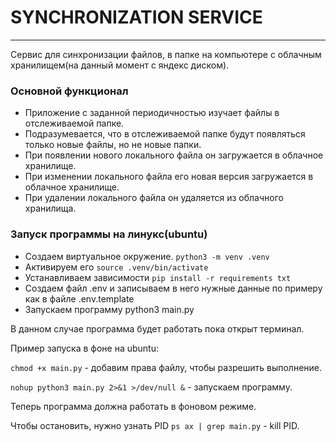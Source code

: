 # SYNCHRONIZATION SERVICE

***

Сервис для синхронизации файлов, в папке на компьютере с облачным хранилищем(на данный момент с 
яндекс диском).

### Основной функционал

- Приложение с заданной периодичностью изучает файлы в отслеживаемой папке.
- Подразумевается, что в отслеживаемой папке будут появляться только новые файлы, но не новые папки.
- При появлении нового локального файла он загружается в облачное хранилище.
- При изменении локального файла его новая версия загружается в облачное хранилище.
- При удалении локального файла он удаляется из облачного хранилища.


### Запуск программы на линукс(ubuntu)

- Создаем виртуальное окружение. ```python3 -m venv .venv```
- Активируем его ```source .venv/bin/activate```
- Устанавливаем зависимости ```pip install -r requirements txt```
- Создаем файл .env и записываем в него нужные данные по примеру как в файле .env.template
- Запускаем программу python3 main.py

В данном случае программа будет работать пока открыт терминал. 

Пример запуска в фоне на ubuntu:

```chmod +x main.py``` - добавим права файлу, чтобы разрешить выполнение.

```nohup python3 main.py 2>&1 >/dev/null &``` -  запускаем программу.

Теперь программа должна работать в фоновом режиме.

Чтобы остановить, нужно узнать PID ```ps ax | grep main.py``` - kill PID.